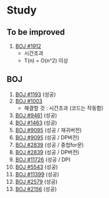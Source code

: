 # Study

## To be improved
1. [BOJ #1912](https://github.com/Puilin/Study/blob/master/BOJ/1912.py)
    * 시간초과
    * T(n) = O(n^2) 이상

## BOJ
1. [BOJ #1193](https://github.com/Puilin/Study/blob/master/BOJ/1193.py)
(성공)
2. [BOJ #1003](https://github.com/Puilin/Study/blob/master/BOJ/1003.py)
    * 해결할 것 : 시간초과 (코드는 작동함)
3. [BOJ #9461](https://github.com/Puilin/Study/blob/master/BOJ/9461.py) (성공)
4. [BOJ #1463](https://github.com/Puilin/Study/blob/master/BOJ/1463.py) (성공)
5. [BOJ #9095](https://github.com/Puilin/Study/blob/master/BOJ/9095.py) (성공 / 재귀버전)
6. [BOJ #9095](https://github.com/Puilin/Study/blob/master/BOJ/9095-2.py) (성공 / DP버전)
7. [BOJ #2839](https://github.com/Puilin/Study/blob/master/BOJ/2839.py) (성공 / 중첩for문)
8. [BOJ #2839](https://github.com/Puilin/Study/blob/master/BOJ/2839-2.py) (성공 / DP버전)
9. [BOJ #11726](https://github.com/Puilin/Study/blob/master/BOJ/11726.py) (성공 / DP)
10. [BOJ #5543](https://github.com/Puilin/Study/blob/master/BOJ/5543.java) (성공)
11. [BOJ #11399](https://github.com/Puilin/Study/blob/master/BOJ/11399.java) (성공)
12. [BOJ #2579](https://github.com/Puilin/Study/blob/master/BOJ/2579.java) (성공)
13. [BOJ #2156](https://github.com/Puilin/Study/blob/master/BOJ/2156.java) (성공)
